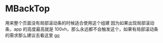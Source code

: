 # MBackTop

用来整个页面没有局部滚动条的时候适合使用这个组建
因为如果出现局部滚动条，app 的高度最高就是 100vh，那么永远都不会触发这个，如果有局部滚动条的需求那么建议去看这里
[go](../m-scroll-back-top/index.md)
